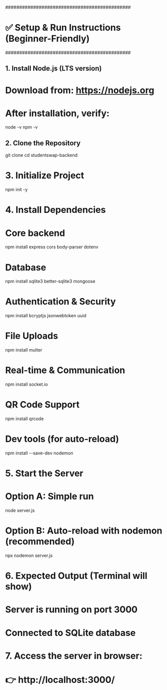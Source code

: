 #############################################
# ✅ Setup & Run Instructions (Beginner-Friendly)
#############################################

## 1. Install Node.js (LTS version)
# Download from: https://nodejs.org
# After installation, verify:
node -v
npm -v

## 2. Clone the Repository
git clone <your-repo-link>
cd studentswap-backend

# 3. Initialize Project
npm init -y

# 4. Install Dependencies

# Core backend
npm install express cors body-parser dotenv

# Database
npm install sqlite3 better-sqlite3 mongoose

# Authentication & Security
npm install bcryptjs jsonwebtoken uuid

# File Uploads
npm install multer

# Real-time & Communication
npm install socket.io

# QR Code Support
npm install qrcode

# Dev tools (for auto-reload)
npm install --save-dev nodemon

# 5. Start the Server

# Option A: Simple run
node server.js

# Option B: Auto-reload with nodemon (recommended)
npx nodemon server.js

# 6. Expected Output (Terminal will show)
# Server is running on port 3000
# Connected to SQLite database

# 7. Access the server in browser:
# 👉 http://localhost:3000/
